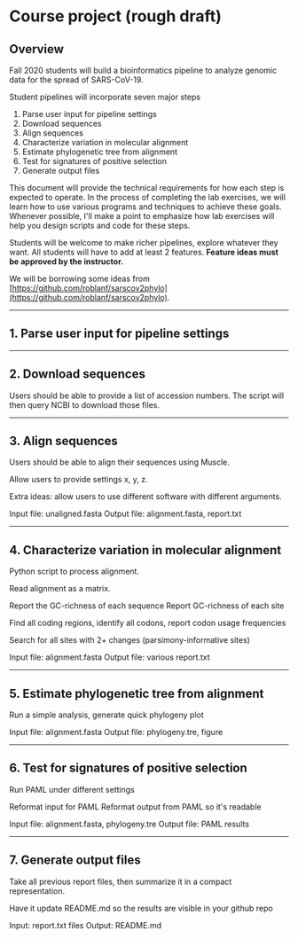 # Course project (rough draft)

## Overview

Fall 2020 students will build a bioinformatics pipeline to analyze genomic data for the spread of SARS-CoV-19.

Student pipelines will incorporate seven major steps

1. Parse user input for pipeline settings
2. Download sequences
3. Align sequences
4. Characterize variation in molecular alignment
5. Estimate phylogenetic tree from alignment
6. Test for signatures of positive selection
7. Generate output files

This document will provide the technical requirements for how each step is expected to operate. In the process of completing the lab exercises, we will learn how to use various programs and techniques to achieve these goals. Whenever possible, I'll make a point to emphasize how lab exercises will help you design scripts and code for these steps.

Students will be welcome to make richer pipelines, explore whatever they want. All students will have to add at least 2 features. **Feature ideas must be approved by the instructor.**

We will be borrowing some ideas from [https://github.com/roblanf/sarscov2phylo](https://github.com/roblanf/sarscov2phylo).

---

## 1. Parse user input for pipeline settings

---

## 2. Download sequences

Users should be able to provide a list of accession numbers. The script will then query NCBI to download those files.


---

## 3. Align sequences

Users should be able to align their sequences using Muscle.

Allow users to provide settings x, y, z.

Extra ideas: allow users to use different software with different arguments.

Input file: unaligned.fasta
Output file: alignment.fasta, report.txt

---

## 4. Characterize variation in molecular alignment

Python script to process alignment.

Read alignment as a matrix.

Report the GC-richness of each sequence
Report GC-richness of each site

Find all coding regions, identify all codons, report codon usage frequencies

Search for all sites with 2+ changes (parsimony-informative sites)

Input file: alignment.fasta
Output file: various report.txt


---

## 5. Estimate phylogenetic tree from alignment

Run a simple analysis, generate quick phylogeny plot

Input file: alignment.fasta
Output file: phylogeny.tre, figure

---

## 6. Test for signatures of positive selection

Run PAML under different settings

Reformat input for PAML
Reformat output from PAML so it's readable


Input file: alignment.fasta, phylogeny.tre
Output file: PAML results

---

## 7. Generate output files

Take all previous report files, then summarize it in a compact representation.

Have it update README.md so the results are visible in your github repo

Input: report.txt files
Output: README.md
